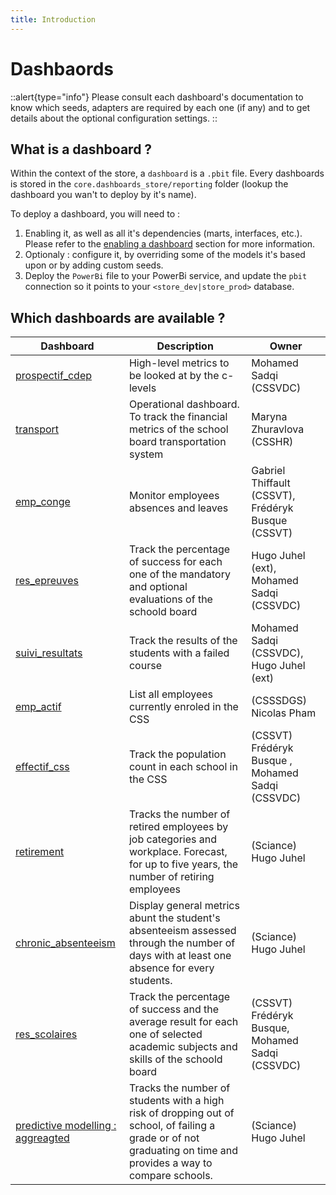 ```yaml
---
title: Introduction
---
```


# Dashbaords 
::alert{type="info"}
Please consult each dashboard's documentation to know which seeds, adapters are required by each one (if any) and to get details about the optional configuration settings.
::

## What is a dashboard ?
Within the context of the store, a `dashboard` is a `.pbit` file. Every dashboards is stored in the `core.dashboards_store/reporting` folder (lookup the dashboard you wan't to deploy by it's name).

To deploy a dashboard, you will need to :
1. Enabling it, as well as all it's dependencies (marts, interfaces, etc.). Please refer to the [enabling a dashboard](/using/configuration/enabling) section for more information.
2. Optionaly : configure it, by overriding some of the models it's based upon or by adding custom seeds.
3. Deploy the `PowerBi` file to your PowerBi service, and update the `pbit` connection so it points to your `<store_dev|store_prod>` database.

## Which dashboards are available ?

| Dashboard 	| Description 	| Owner 	|
|-----------	|-------------	|-------	|
| [prospectif_cdep](/using/dashboards/other/prospectif_cdep)  |  High-level metrics to be looked at by the c-levels	| Mohamed Sadqi (CSSVDC)	| 
| [transport](/using/dashboards/other/transport)  |  Operational dashboard. To track the financial metrics of the school board transportation system	| Maryna Zhuravlova (CSSHR)	|
| [emp_conge](/using/dashboards/hr/emp_conge) | Monitor employees absences and leaves 	| Gabriel Thiffault (CSSVT), Frédéryk Busque (CSSVT) |
| [res_epreuves](/using/dashboards/educ-serv/res_epreuves) | Track the percentage of success for each one of the mandatory and optional evaluations of the schoold board | Hugo Juhel (ext), Mohamed Sadqi (CSSVDC)	|
| [suivi_resultats](/using/dashboards/educ-serv/suivi_resultats) | Track the results of the students with a failed course | Mohamed Sadqi (CSSVDC), Hugo Juhel (ext) |
| [emp_actif](/using/dashboards/hr/empl_actif) | List all employees currently enroled in the CSS | (CSSSDGS) Nicolas Pham |
| [effectif_css](/using/dashboards/educ-serv/effectif_css) | Track the population count in each school in the CSS | (CSSVT) Frédéryk Busque , Mohamed Sadqi (CSSVDC)
| [retirement](/using/dashboards/hr/retirement) | Tracks the number of retired employees by job categories and workplace. Forecast, for up to five years, the number of retiring employees | (Sciance) Hugo Juhel
| [chronic_absenteeism](/using/dashboards/educ-serv/chronic_absenteeism) | Display general metrics abunt the student's absenteeism assessed through the number of days with at least one absence for every students. | (Sciance) Hugo Juhel
| [res_scolaires](/using/dashboards/educ-serv/res_scolaires) | Track the percentage of success and the average result for each one of selected academic subjects and skills of the schoold board | (CSSVT) Frédéryk Busque, Mohamed Sadqi (CSSVDC)	|
| [predictive modelling : aggreagted](/using/dashboards/educ-serv/predictive-aggregated) |Tracks the number of students with a high risk of dropping out of school, of failing a grade or of not graduating on time and provides a way to compare schools. | (Sciance) Hugo Juhel	|
